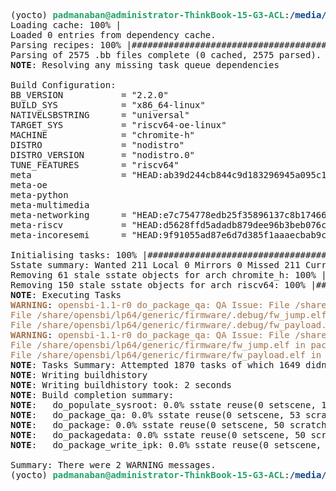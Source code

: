 <pre>(yocto) <font color="#26A269"><b>padmanaban@administrator-ThinkBook-15-G3-ACL</b></font>:<font color="#12488B"><b>/media/padmanaban/e5fd8dba-c6a6-4243-8cee-aed03004ac1d/re2/build</b></font>$ MACHINE=chromite-h bitbake opensbi
Loading cache: 100% |                                                                                                                                                                      | ETA:  --:--:--
Loaded 0 entries from dependency cache.
Parsing recipes: 100% |#####################################################################################################################################################################| Time: 0:00:27
Parsing of 2575 .bb files complete (0 cached, 2575 parsed). 4028 targets, 452 skipped, 0 masked, 0 errors.
<b>NOTE</b>: Resolving any missing task queue dependencies

Build Configuration:
BB_VERSION           = &quot;2.2.0&quot;
BUILD_SYS            = &quot;x86_64-linux&quot;
NATIVELSBSTRING      = &quot;universal&quot;
TARGET_SYS           = &quot;riscv64-oe-linux&quot;
MACHINE              = &quot;chromite-h&quot;
DISTRO               = &quot;nodistro&quot;
DISTRO_VERSION       = &quot;nodistro.0&quot;
TUNE_FEATURES        = &quot;riscv64&quot;
meta                 = &quot;HEAD:ab39d244cb844c9d183296945a095c17fdfef29e&quot;
meta-oe              
meta-python          
meta-multimedia      
meta-networking      = &quot;HEAD:e7c754778edb25f35896137c8b174669392c492a&quot;
meta-riscv           = &quot;HEAD:d5628ffd5adadb879dee96b3beb076ca2abfcf6d&quot;
meta-incoresemi      = &quot;HEAD:9f91055ad87e6d7d385f1aaaecbab9c31f5b4cf3&quot;

Initialising tasks: 100% |##################################################################################################################################################################| Time: 0:00:02
Sstate summary: Wanted 211 Local 0 Mirrors 0 Missed 211 Current 511 (0% match, 70% complete)
Removing 61 stale sstate objects for arch chromite_h: 100% |################################################################################################################################| Time: 0:00:00
Removing 150 stale sstate objects for arch riscv64: 100% |##################################################################################################################################| Time: 0:00:00
<b>NOTE</b>: Executing Tasks
<font color="#A2734C"><b>WARNING</b></font>: <font color="#A2734C">opensbi-1.1-r0 do_package_qa: QA Issue: File /share/opensbi/lp64/generic/firmware/.debug/fw_dynamic.elf in package opensbi-dbg contains reference to TMPDIR</font>
<font color="#A2734C">File /share/opensbi/lp64/generic/firmware/.debug/fw_jump.elf in package opensbi-dbg contains reference to TMPDIR</font>
<font color="#A2734C">File /share/opensbi/lp64/generic/firmware/.debug/fw_payload.elf in package opensbi-dbg contains reference to TMPDIR [buildpaths]</font>
<font color="#A2734C"><b>WARNING</b></font>: <font color="#A2734C">opensbi-1.1-r0 do_package_qa: QA Issue: File /share/opensbi/lp64/generic/firmware/fw_dynamic.elf in package opensbi contains reference to TMPDIR</font>
<font color="#A2734C">File /share/opensbi/lp64/generic/firmware/fw_jump.elf in package opensbi contains reference to TMPDIR</font>
<font color="#A2734C">File /share/opensbi/lp64/generic/firmware/fw_payload.elf in package opensbi contains reference to TMPDIR [buildpaths]</font>
<b>NOTE</b>: Tasks Summary: Attempted 1870 tasks of which 1649 didn&apos;t need to be rerun and all succeeded.
<b>NOTE</b>: Writing buildhistory
<b>NOTE</b>: Writing buildhistory took: 2 seconds
<b>NOTE</b>: Build completion summary:
<b>NOTE</b>:   do_populate_sysroot: 0.0% sstate reuse(0 setscene, 1 scratch)
<b>NOTE</b>:   do_package_qa: 0.0% sstate reuse(0 setscene, 53 scratch)
<b>NOTE</b>:   do_package: 0.0% sstate reuse(0 setscene, 50 scratch)
<b>NOTE</b>:   do_packagedata: 0.0% sstate reuse(0 setscene, 50 scratch)
<b>NOTE</b>:   do_package_write_ipk: 0.0% sstate reuse(0 setscene, 53 scratch)

Summary: There were 2 WARNING messages.
(yocto) <font color="#26A269"><b>padmanaban@administrator-ThinkBook-15-G3-ACL</b></font>:<font color="#12488B"><b>/media/padmanaban/e5fd8dba-c6a6-4243-8cee-aed03004ac1d/re2/build</b></font>$ 

</pre>
